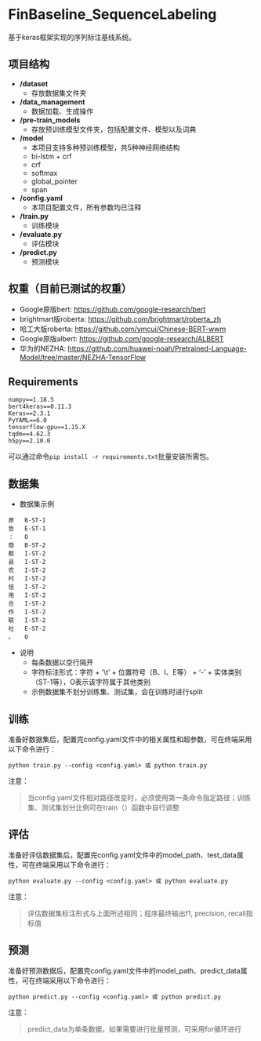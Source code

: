 # FinBaseline_SequenceLabeling
基于keras框架实现的序列标注基线系统。

## 项目结构
- **/dataset**
  - 存放数据集文件夹
- **/data_management**
  - 数据加载、生成操作
- **/pre-train_models**
  - 存放预训练模型文件夹，包括配置文件、模型以及词典
- **/model**
  - 本项目支持多种预训练模型，共5种神经网络结构
  - bi-lstm + crf
  - crf
  - softmax
  - global_pointer
  - span
- **/config.yaml**
  - 本项目配置文件，所有参数均已注释
- **/train.py**
  - 训练模块
- **/evaluate.py**
  - 评估模块
- **/predict.py**
  - 预测模块
## 权重（目前已测试的权重）
- Google原版bert: https://github.com/google-research/bert
- brightmart版roberta: https://github.com/brightmart/roberta_zh
- 哈工大版roberta: https://github.com/ymcui/Chinese-BERT-wwm
- Google原版albert: https://github.com/google-research/ALBERT
- 华为的NEZHA: https://github.com/huawei-noah/Pretrained-Language-Model/tree/master/NEZHA-TensorFlow

## Requirements
```
numpy==1.18.5
bert4keras==0.11.3
Keras==2.3.1
PyYAML==6.0
tensorflow-gpu==1.15.X
tqdm==4.62.3
h5py==2.10.0
```
可以通过命令`pip install -r requirements.txt`批量安装所需包。

## 数据集
- 数据集示例
```
原	B-ST-1
告	E-ST-1
：	O
商	B-ST-2
都	I-ST-2
县	I-ST-2
农	I-ST-2
村	I-ST-2
信	I-ST-2
用	I-ST-2
合	I-ST-2
作	I-ST-2
联	I-ST-2
社	E-ST-2
。	O
```
- 说明
  - 每条数据以空行隔开
  - 字符标注形式：字符 + ‘\t’ + 位置符号（B、I、E等） + ‘-’ + 实体类别（ST-1等），O表示该字符属于其他类别
  - 示例数据集不划分训练集、测试集，会在训练时进行split

## 训练
准备好数据集后，配置完config.yaml文件中的相关属性和超参数，可在终端采用以下命令进行：
```
python train.py --config <config.yaml> 或 python train.py
```
注意：
> 当config.yaml文件相对路径改变时，必须使用第一条命令指定路径；训练集、测试集划分比例可在train（）函数中自行调整

## 评估
准备好评估数据集后，配置完config.yaml文件中的model_path、test_data属性，可在终端采用以下命令进行：
```
python evaluate.py --config <config.yaml> 或 python evaluate.py
```
注意：
> 评估数据集标注形式与上面所述相同；程序最终输出f1, precision, recall指标值

## 预测
准备好预测数据后，配置完config.yaml文件中的model_path、predict_data属性，可在终端采用以下命令进行：
```
python predict.py --config <config.yaml> 或 python predict.py
```
注意：
> predict_data为单条数据，如果需要进行批量预测，可采用for循环进行

